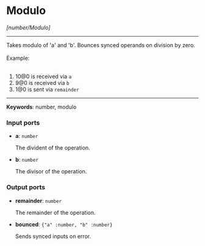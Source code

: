 # Modulo

_[number/Modulo]_

---

Takes modulo of 'a' and 'b'. Bounces synced operands on division by zero.<br>
<br>
Example:<br>
<br>
1. 10@0 is received via `a`<br>
2. 9@0 is received via `b`<br>
3. 1@0 is sent via `remainder`<br>

---

__Keywords__: number, modulo

### Input ports

* __a__: ` number `


    The divident of the operation.<br>


* __b__: ` number `


    The divisor of the operation.<br>

### Output ports

* __remainder__: ` number `


    The remainder of the operation.<br>


* __bounced__: ` {"a" :number, "b" :number} `


    Sends synced inputs on error.<br>

